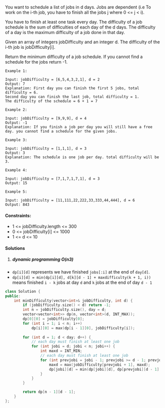 You want to schedule a list of jobs in d days. Jobs are dependent (i.e To work on the i-th job, you have to finish all the jobs j where 0 <= j < i).

You have to finish at least one task every day. The difficulty of a job schedule is the sum of difficulties of each day of the d days. The difficulty of a day is the maximum difficulty of a job done in that day.

Given an array of integers jobDifficulty and an integer d. The difficulty of the i-th job is jobDifficulty[i].

Return the minimum difficulty of a job schedule. If you cannot find a schedule for the jobs return -1.

 

```
Example 1:

Input: jobDifficulty = [6,5,4,3,2,1], d = 2
Output: 7
Explanation: First day you can finish the first 5 jobs, total difficulty = 6.
Second day you can finish the last job, total difficulty = 1.
The difficulty of the schedule = 6 + 1 = 7 

Example 2:

Input: jobDifficulty = [9,9,9], d = 4
Output: -1
Explanation: If you finish a job per day you will still have a free day. you cannot find a schedule for the given jobs.

Example 3:

Input: jobDifficulty = [1,1,1], d = 3
Output: 3
Explanation: The schedule is one job per day. total difficulty will be 3.

Example 4:

Input: jobDifficulty = [7,1,7,1,7,1], d = 3
Output: 15

Example 5:

Input: jobDifficulty = [11,111,22,222,33,333,44,444], d = 6
Output: 843
```

 

#### Constraints:

-    1 <= jobDifficulty.length <= 300
-    0 <= jobDifficulty[i] <= 1000
-    1 <= d <= 10


#### Solutions

1. ##### dynamic programming O(n3)

- `dp[i][d]` represents we have finished `jobs[:i]` at the end of `day[d]`.
- `dp[i][d] = min(dp[i][d], d[k][d - 1] + maxdifficulty(k + 1, i))` means finished `i - k` jobs at day `d` and `k` jobs at the end of day `d - 1`

```c++
class Solution {
public:
    int minDifficulty(vector<int>& jobDifficulty, int d) {
        if (jobDifficulty.size() < d) return -1;
        int n = jobDifficulty.size(), day = d;
        vector<vector<int>> dp(n, vector<int>(d, INT_MAX));
        dp[0][0] = jobDifficulty[0];
        for (int i = 1; i < n; i++)
            dp[i][0] = max(dp[i - 1][0], jobDifficulty[i]);
        
        for (int d = 1; d < day; d++) {
            // each day must finish at least one job
            for (int jobi = d; jobi < n; jobi++) {
                int maxd = INT_MIN;
                // each day must finish at least one job
                for (int prevjobi = jobi - 1; prevjobi >= d - 1; prevjobi--) {
                    maxd = max(jobDifficulty[prevjobi + 1], maxd);
                    dp[jobi][d] = min(dp[jobi][d], dp[prevjobi][d - 1] + maxd);
                }
            }
        }

        return dp[n - 1][d - 1];
    }
};
```